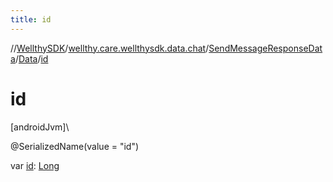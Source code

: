 ```yaml
---
title: id
---
```

//[WellthySDK](../../../../index.html)/[wellthy.care.wellthysdk.data.chat](../../index.html)/[SendMessageResponseData](../index.html)/[Data](index.html)/[id](id.html)



# id



[androidJvm]\




@SerializedName(value = "id")



var [id](id.html): [Long](https://kotlinlang.org/api/latest/jvm/stdlib/kotlin/-long/index.html)




